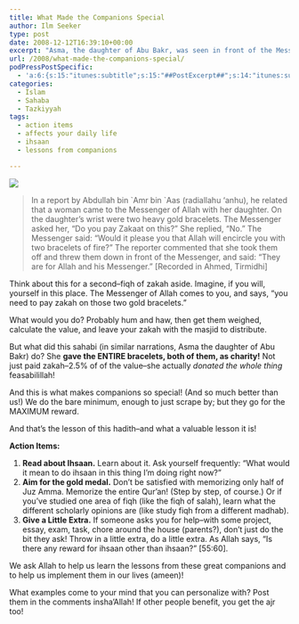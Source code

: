 ```yaml
---
title: What Made the Companions Special
author: Ilm Seeker
type: post
date: 2008-12-12T16:39:10+00:00
excerpt: "Asma, the daughter of Abu Bakr, was seen in front of the Messenger of Allah with two gold bracelets. The Prophet asked her if she paid zakah, and she said no; he said, would you like Allah to replace these with two bracelets of fire? So she DONATED BOTH feasabillilah. Wow! THAT's the attitude of the sahaba--to aim for the maximum reward."
url: /2008/what-made-the-companions-special/
podPressPostSpecific:
  - 'a:6:{s:15:"itunes:subtitle";s:15:"##PostExcerpt##";s:14:"itunes:summary";s:15:"##PostExcerpt##";s:15:"itunes:keywords";s:17:"##WordPressCats##";s:13:"itunes:author";s:10:"##Global##";s:15:"itunes:explicit";s:2:"No";s:12:"itunes:block";s:2:"No";}'
categories:
  - Islam
  - Sahaba
  - Tazkiyyah
tags:
  - action items
  - affects your daily life
  - ihsaan
  - lessons from companions

---
```

![][1]

> In a report by Abdullah bin \`Amr bin \`Aas (radiallahu &#8216;anhu), he related that a woman came to the Messenger of Allah with her daughter. On the daughter&#8217;s wrist were two heavy gold bracelets. The Messenger asked her, &#8220;Do you pay Zakaat on this?&#8221; She replied, &#8220;No.&#8221; The Messenger said: &#8220;Would it please you that Allah will encircle you with two bracelets of fire?&#8221; The reporter commented that she took them off and threw them down in front of the Messenger, and said: &#8220;They are for Allah and his Messenger.&#8221; [Recorded in Ahmed, Tirmidhi] 

Think about this for a second&#8211;fiqh of zakah aside. Imagine, if you will, yourself in this place. The Messenger of Allah comes to you, and says, &#8220;you need to pay zakah on those two gold bracelets.&#8221;

What would you do? Probably hum and haw, then get them weighed, calculate the value, and leave your zakah with the masjid to distribute.

But what did this sahabi (in similar narrations, Asma the daughter of Abu Bakr) do? She **gave the ENTIRE bracelets, both of them, as charity!** Not just paid zakah&#8211;2.5% of of the value&#8211;she actually _donated the whole thing_ feasabilillah!

And <span class="gem">this is what makes companions so special!</span> (And so much better than us!) We do the bare minimum, enough to just scrape by; but they go for the MAXIMUM reward.

And that&#8217;s the lesson of this hadith&#8211;and what a valuable lesson it is!

**Action Items:**

  1. **Read about Ihsaan.** Learn about it. Ask yourself frequently: &#8220;What would it mean to do ihsaan in this thing I&#8217;m doing right now?&#8221;
  2. **Aim for the gold medal.** Don&#8217;t be satisfied with memorizing only half of Juz Amma. Memorize the entire Qur&#8217;an! (Step by step, of course.) Or if you&#8217;ve studied one area of fiqh (like the fiqh of salah), learn what the different scholarly opinions are (like study fiqh from a different madhab).
  3. **Give a Little Extra.** If someone asks you for help&#8211;with some project, essay, exam, task, chore around the house (parents?), don&#8217;t just do the bit they ask! Throw in a little extra, do a little extra. As Allah says, &#8220;Is there any reward for ihsaan other than ihsaan?&#8221; [55:60].

We ask Allah to help us learn the lessons from these great companions and to help us implement them in our lives (ameen)!

What examples come to your mind that you can personalize with? Post them in the comments insha&#8217;Allah! If other people benefit, you get the ajr too!

 [1]: /wp-content/uploads/goldbracelets.jpg
